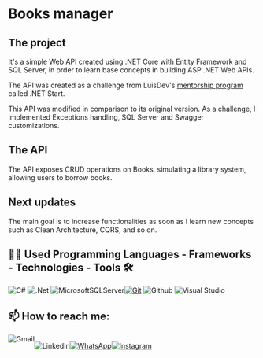 # Books manager

## The project

It's a simple Web API created using .NET Core with Entity Framework and SQL Server, in order to learn base concepts in building ASP .NET Web APIs.

The API was created as a challenge from LuisDev's [mentorship program](https://www.luisdev.com.br/cursos-e-mentorias/) called .NET Start.

This API was modified in comparison to its original version. As a challenge, I implemented Exceptions handling, SQL Server and Swagger customizations.

## The API

The API exposes CRUD operations on Books, simulating a library system, allowing users to borrow books.

## Next updates

The main goal is to increase functionalities as soon as I learn new concepts such as Clean Architecture, CQRS, and so on.

## 👨‍💻 Used Programming Languages - Frameworks - Technologies - Tools  🛠

![C#](https://img.shields.io/badge/c%23-%23239120.svg?style=for-the-badge&logo=csharp&logoColor=white)
![.Net](https://img.shields.io/badge/.NET-5C2D91?style=for-the-badge&logo=.net&logoColor=white)
![MicrosoftSQLServer](https://img.shields.io/badge/Microsoft%20SQL%20Server-CC2927?style=for-the-badge&logo=microsoft%20sql%20server&logoColor=white)[![Git](https://img.shields.io/badge/Git-121013?style=for-the-badge&logo=git&logoColor=E94D5F)](https://git-scm.com/doc)
![Github](https://img.shields.io/badge/github-121013?style=for-the-badge&logo=github&logoColor=white)
![Visual Studio](https://img.shields.io/badge/Visual%20Studio-5C2D91.svg?style=for-the-badge&logo=visual-studio&logoColor=white)

## 📫 How to reach me:
<div style="display: flex;>

<a href="mailto:andrebass27@gmail.com" style="text-decoration: none;">![Gmail](https://img.shields.io/badge/Gmail-D14836?style=for-the-badge&logo=gmail&logoColor=white)</a>

<a href="https://www.linkedin.com/in/andrearruuda/" style="text-decoration: none;">![LinkedIn](https://img.shields.io/badge/linkedin-%230077B5.svg?style=for-the-badge&logo=linkedin&logoColor=white)</a>

<a href="https://wa.me/5581985851220">![WhatsApp](https://img.shields.io/badge/WhatsApp-25D366?style=for-the-badge&logo=whatsapp&logoColor=white)</a>

<a href="https://www.instagram.com/andrearruuda/">![Instagram](https://img.shields.io/badge/Instagram-%23E4405F.svg?style=for-the-badge&logo=Instagram&logoColor=white)</a>
</div>